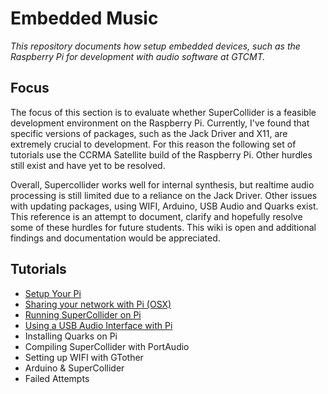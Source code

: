 # Embedded Music

_This repository documents how setup embedded devices, such as the Raspberry Pi for development with audio software at GTCMT._

## Focus

The focus of this section is to evaluate whether SuperCollider is a feasible development environment on the Raspberry Pi. Currently, I've found that specific versions of packages, such as the Jack Driver and X11, are extremely crucial to development. For this reason the following set of tutorials use the CCRMA Satellite build of the Raspberry Pi. Other hurdles still exist and have yet to be resolved. 

Overall, Supercollider works well for internal synthesis, but realtime audio processing is still limited due to a reliance on the Jack Driver. Other issues with updating packages, using WIFI, Arduino, USB Audio and Quarks exist. This reference is an attempt to document, clarify and hopefully resolve some of these hurdles for future students. This wiki is open and additional findings and documentation would be appreciated.

## Tutorials

* [Setup Your Pi](/tutorials/Setup_Your_Pi.md)
* [Sharing your network with Pi (OSX)](/tutorials/Sharing_your_network_with_Pi_(OSX).md)
* [Running SuperCollider on Pi](/tutorials/Running_SuperCollider_on_Pi.md)
* [Using a USB Audio Interface with Pi](/tutorials/Using_a_USB_Audio_Interface_with_Pi.md)
* Installing Quarks on Pi
* Compiling SuperCollider with PortAudio
* Setting up WIFI with GTother
* Arduino & SuperCollider
* Failed Attempts
